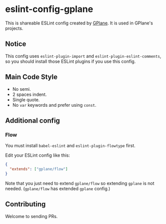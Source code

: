 # eslint-config-gplane

This is shareable ESLint config created by [GPlane](https://github.com/g-plane).
It is used in GPlane's projects.

## Notice

This config uses `eslint-plugin-import` and `eslint-plugin-eslint-comments`,
so you should install those ESLint plugins if you use this config.

## Main Code Style

- No semi.
- 2 spaces indent.
- Single quote.
- No `var` keywords and prefer using `const`.

## Additional config

### Flow

You must install `babel-eslint` and `eslint-plugin-flowtype` first.

Edit your ESLint config like this:

```json
{
  "extends": ["gplane/flow"]
}
```

Note that you just need to extend `gplane/flow` so extending `gplane` is not needed.
(`gplane/flow` has extended `gplane` config.)

## Contributing

Welcome to sending PRs.
